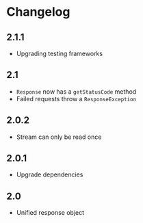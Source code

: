 Changelog
=========

2.1.1
-----
* Upgrading testing frameworks

2.1
---
* `Response` now has a `getStatusCode` method
* Failed requests throw a `ResponseException`

2.0.2
-----
* Stream can only be read once

2.0.1
-----
* Upgrade dependencies

2.0
---
* Unified response object
